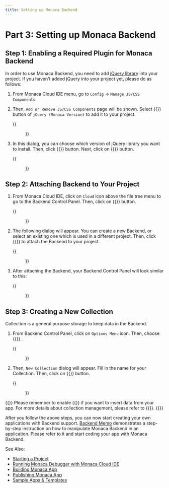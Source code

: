 ```yaml
---
title: Setting up Monaca Backend
---
```



# Part 3: Setting up Monaca Backend

## Step 1: Enabling a Required Plugin for Monaca Backend


In order to use Monaca Backend, you need to add [jQuery
library](https://jquery.com/) into your project. If you haven't added
jQuery into your project yet, please do as follows:

1.  From Monaca Cloud IDE menu, go to `Config` &rarr; `Manage JS/CSS Components`.
2.  Then, `Add or Remove JS/CSS Components` page will be shown. Select {{<guilabel name="Add">}} button of `jQuery (Monaca Version)` to add it to your project.

    {{<figure src="/images/monaca_ide/tutorial/adding_backend/1.png">}}

3.  In this dialog, you can choose which version of jQuery library you want to install. Then, click {{<guilabel name="Start Install">}} button. Next, click on {{<guilabel name="OK">}} button.

    {{<figure src="/images/monaca_ide/tutorial/adding_backend/2.png">}}

## Step 2: Attaching Backend to Your Project

1.  From Monaca Cloud IDE, click on `Cloud` icon above the file tree menu
    to go to the Backend Control Panel. Then, click on {{<guilabel name="Start Using Backend">}}
    button.

    {{<figure src="/images/monaca_ide/tutorial/adding_backend/3.png">}}

2.  The following dialog will appear. You can create a new Backend, or
    select an existing one which is used in a different project. Then,
    click {{<guilabel name="Apply">}} to attach the Backend to your project.

    {{<figure src="/images/monaca_ide/tutorial/adding_backend/4.png">}}

3.  After attaching the Backend, your Backend Control Panel will look similar to this:

    {{<figure src="/images/monaca_ide/tutorial/adding_backend/5.png">}}

## Step 3: Creating a New Collection

Collection is a general purpose storage to keep data in the Backend.

1.  From Backend Control Panel, click on `Options Menu` icon. Then, choose
    {{<guilabel name="New Collection...">}}.

    {{<figure src="/images/monaca_ide/tutorial/adding_backend/6.png">}}

2.  Then, `New Collection` dialog will appear. Fill in the name for your
    Collection. Then, click on {{<guilabel name="Add">}} button.

    {{<figure src="/images/monaca_ide/tutorial/adding_backend/7.png">}}

{{<note>}}
    Please remember to enable {{<guilabel name="Allow JavaScript API to insert data">}} if you want to insert data from your app. For more details about collection management, please refer to {{<link href="/en/backend/manual/control_operations/#collection_management" title="Collection Management">}}.
{{</note>}}

After you follow the above steps, you can now start creating your own
applications with Backend support. [Backend Memo](/en/sampleapp/samples/backend_memo) demonstrates
a step-by-step instruction on how to manipulate Monaca Backend in an
application. Please refer to it and start coding your app with Monaca
Backend.

See Also:

- [Starting a Project](starting_project/)
- [Running Monaca Debugger with Monaca Cloud IDE](testing_debugging/)
- [Building Monaca App](building_app/)
- [Publishing Monaca App](publishing_app/)
- [Sample Apps & Templates](/en/sampleapp/samples)
